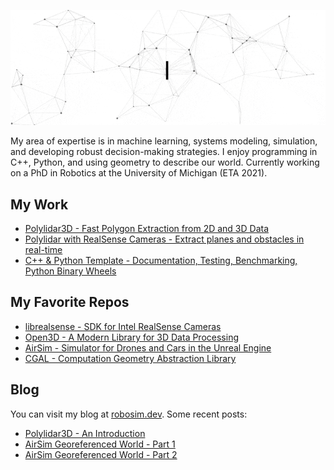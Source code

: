 ![Hi, I'm Jeremy. I'm a Roboticist and Software Engineer](https://github.com/jeremybyu/jeremybyu/raw/main/assets/banner.gif)

My area of expertise is in machine learning, systems modeling, simulation, and developing robust decision-making strategies. I enjoy programming in C++, Python, and using geometry to describe our world. Currently working on a PhD in Robotics at the University of Michigan (ETA 2021). 

## My Work

* [Polylidar3D - Fast Polygon Extraction from 2D and 3D Data](https://github.com/JeremyBYU/polylidar)
* [Polylidar with RealSense Cameras - Extract planes and obstacles in real-time](https://github.com/JeremyBYU/polylidar-realsense)
* [C++ & Python Template -  Documentation, Testing, Benchmarking, Python Binary Wheels](https://github.com/JeremyBYU/cpp-pybind-skel)

## My Favorite Repos

* [librealsense - SDK for Intel RealSense Cameras](https://github.com/IntelRealSense/librealsense)
* [Open3D - A Modern Library for 3D Data Processing ](https://github.com/intel-isl/Open3D)
* [AirSim - Simulator for Drones and Cars in the Unreal Engine](https://github.com/microsoft/AirSim)
* [CGAL - Computation Geometry Abstraction Library](https://github.com/CGAL/cgal)

## Blog

You can visit my blog at [robosim.dev](https://robosim.dev/). Some recent posts:

* [Polylidar3D - An Introduction](https://robosim.dev/posts/polylidar/)
* [AirSim Georeferenced World - Part 1](https://robosim.dev/posts/airsim-geo/)
* [AirSim Georeferenced World - Part 2](https://robosim.dev/posts/airsim-geo-part-2/)
